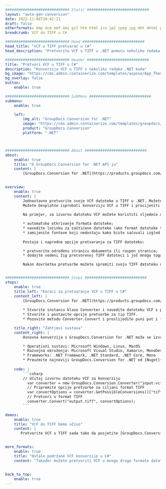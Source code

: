 ```yaml
---
############################# Static ############################
layout: "auto-gen-conversion"
date: 2022-11-08T20:42:21
draft: false
otherformats: bmp dcm emf emz gif htm html ico jp2 jpeg jpg mht mhtml png psb psd svg svgz tga tif tiff webp wmf wmz
breadcrumb: VCF do TIFF u C#

############################# Head ############################
head_title: "VCF u TIFF pretvarač u C#"
head_description: "Pretvorite VCF u TIFF u .NET pomoću nekoliko redaka koda. Koristite GroupDocs Document Conversion API za pretvaranje preko 160 formata datoteka."

############################# Header ############################
title: "Pretvori VCF u TIFF u C#"
description: "Konverzija VCF u TIFF s nekoliko redaka .NET koda"
bg_image: "https://cms.admin.containerize.com/templates/aspose/App_Themes/V3/images/bg/header1.png"
bg_overlay: false
button:
    enable: true

############################# SubMenu ############################
submenu:
    enable: true

    left:
        img_alt: "GroupDocs.Conversion for .NET"
        image: "https://cms.admin.containerize.com/templates/groupdocs/images/product-logos/90x90-noborder/groupdocs-conversion-net.png"
        product: "GroupDocs.Conversion"
        platform: ".NET"



############################# About ############################
about:
    enable: true
    title: "O GroupDocs.Conversion for .NET API-ju"
    content: |
        [GroupDocs.Conversion for .NET](https://products.groupdocs.com/conversion/net/) može se koristiti za pretvaranje Microsoft Worda, Excela, PowerPointa, PDF-a, Visio i drugih formata. GroupDocs.Conversion je samostalni API koji je prikladan za pozadinske i interne sustave gdje su potrebne visoke performanse. Ne ovisi o softveru poput Microsofta ili Open Officea.
    

overview:
    enable: true
    content: |
        Jednostavno pretvorite svoje VCF datoteke u TIFF u .NET. Možete koristiti samo nekoliko C# linija koda na bilo kojoj platformi po vašem izboru kao što su - Windows, Linux, macOS.
        Možete besplatno isprobati konverziju VCF u TIFF i procijeniti kvalitetu rezultata konverzije. Uz jednostavne scenarije konverzije datoteka, možete isprobati naprednije opcije za učitavanje izvorne VCF datoteke i za spremanje izlaznog TIFF rezultata. 
        
        Na primjer, za izvornu datoteku VCF možete koristiti sljedeće opcije učitavanja:

        * automatsko otkrivanje formata datoteke;
        * navedite lozinku za zaštićene datoteke (ako format datoteke to podržava);
        * zamijenite fontove koji nedostaju kako biste sačuvali izgled dokumenta.
        
        Postoje i napredne opcije pretvaranja za TIFF datoteku:

        * pretvorite određenu stranicu dokumenta ili raspon stranica;
        * dodajte vodeni žig pretvorenoj TIFF datoteci i još mnogo toga.

        Nakon dovršetka pretvorbe možete spremiti svoju TIFF datoteku na lokalnu stazu datoteke ili bilo koju pohranu treće strane kao što su FTP, Amazon S3, Google Drive, Dropbox itd. Imajte na umu - da pretvorite VCF u {{ TO}} nema potrebe za instaliranjem bilo kakvog dodatnog softvera - poput MS Officea, Open Officea, Adobe Acrobat Readera itd.


############################# Steps ############################
steps:
    enable: true
    title_left: "Koraci za pretvaranje VCF u TIFF u C#"
    content_left: |
        [GroupDocs.Conversion for .NET](https://products.groupdocs.com/conversion/net/) programerima olakšava pretvaranje VCF datoteke u TIFF s nekoliko redaka koda.
        
        * Stvorite instancu klase Converter i navedite datoteku VCF s punim putem
        * Stvorite i postavite opcije pretvorbe za tip TIFF.
        * Pozovite metodu Converter.Convert i proslijedite puni put i format (TIFF) kao parametar

    title_right: "Zahtjevi sustava"
    content_right: |
        Osnovna konverzija s GroupDocs.Conversion for .NET može se izvršiti u samo nekoliko jednostavnih koraka. Naši API-ji podržani su na svim glavnim platformama i operativnim sustavima. Prije izvršavanja koda u nastavku, provjerite imate li sljedeće preduvjete instalirane na vašem sustavu.

        * Operativni sustavi: Microsoft Windows, Linux, MacOS
        * Razvojna okruženja: Microsoft Visual Studio, Xamarin, MonoDevelop
        * Frameworks: .NET Framework, .NET Standard, .NET Core, Mono
        * Preuzmite najnoviji GroupDocs.Conversion for .NET od [Nuget](https://www.nuget.org/packages/groupdocs.conversion)
         
    code: |
        ```csharp    
        // Učitaj izvornu datoteku VCF za konverziju
          var converter = new GroupDocs.Conversion.Converter("input.vcf");
          // Pripremite opcije pretvorbe za ciljani format TIFF
          var convertOptions = converter.GetPossibleConversions()["tiff"].ConvertOptions;
          // Pretvori u format TIFF
          converter.Convert("output.tiff", convertOptions);
        ```

demos:
    enable: true
    title: "VCF do TIFF Demo uživo"
    content: |
       Pretvorite VCF u TIFF sada tako da posjetite [GroupDocs.Conversion App](https://products.groupdocs.app/conversion/family) web mjesto. Online demo ima sljedeće prednosti
          

more_formats:
    enable: true
    title: "Ostale podržane VCF konverzije u C#"
    content: "Također možete pretvoriti VCF u mnoge druge formate datoteka. Pogledajte popis u nastavku."
       
       
back_to_top:
    enable: true
---
```


